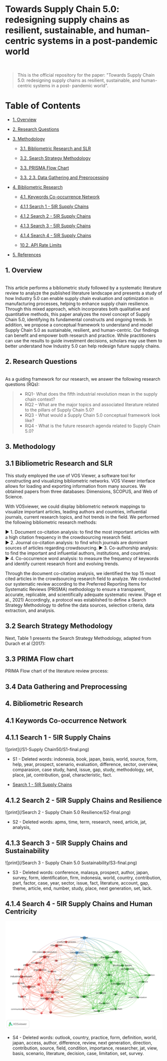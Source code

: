
 
<h1>Towards Supply Chain 5.0: redesigning supply chains as resilient, sustainable, and human-centric systems in a post-pandemic world </h1>

 
 <br> 
 
 
>This is the official repository for the paper: "Towards Supply Chain 5.0: redesigning supply chains as resilient, sustainable, and human-centric systems in a post-
>pandemic world".  
 
<h1>Table of Contents</h1>

<!-- TOC -->
- [1. Overview](#1-overview)
- [2. Research Questions](#2-research-questions) 
- [3. Methodology](#3-methodology)
    - [3.1. Bibliometric Research and SLR](#31-bibliometric-research-and-slr)
    - [3.2. Search Strategy Methodology](#32-search-strategy-methodology)
    - [3.3. PRISMA Flow Chart](#33-prima-flow-chart)

    - [3.3. 2.3.	Data Gathering and Preprocessing ](#34-data-Gathering-and-Preprocessing)

- [4. Bibliometric Research](#4-bibliometric-research)
    - [4.1. Keywords Co-occurrence Network](#111-Keywords-Co-occurrence-Network)
    - [4.1.1 Search 1 - 5IR Supply Chains](#111-search-1-5IR-supply-chains)
    - [4.1.2 Search 2 - 5IR Supply Chains](#111-search-1-5IR-supply-chains)
    - [4.1.3 Search 3 - 5IR Supply Chains](#111-search-1-5IR-supply-chains)
    - [4.1.4 Search 4 - 5IR Supply Chains](#111-search-1-5IR-supply-chains)


    - [10.2. API Rate Limits](#102-api-rate-limits) 
 
- [5. References](#15-references)

<!-- /TOC -->
 
## 1. Overview 
 <br> 
 This article performs a bibliometric study followed by a systematic literature review to analyze the published literature landscape and presents a study of how Industry 5.0 can enable supply chain evaluation and optimization in manufacturing processes, helping to enhance supply chain resilience. Through this mixed approach, which incorporates both qualitative and quantitative methods, this paper analyzes the novel concept of Supply Chain 5.0, identifying its fundamental constructs and ongoing trends. In addition, we propose a conceptual framework to understand and model Supply Chain 5.0 as sustainable, resilient, and human-centric. Our findings can benefit and empower both research and practice. While practitioners can use the results to guide investment decisions, scholars may use them to better understand how Industry 5.0 can help redesign future supply chains. 
 
<br> 
 
## 2. Research Questions  
 <br> 
As a guiding framework for our research, we answer the following research questions (RQs):  
   
> * RQ1- What does the fifth industrial revolution mean in the supply chain context? 
> *	RQ2 – What are the major topics and associated literature related to the pillars of Supply Chain 5.0?
> *	RQ3 - What would a Supply Chain 5.0 conceptual framework look like?
> *	RQ4 - What is the future research agenda related to Supply Chain 5.0? 


## 3. Methodology  


## 3.1 Bibliometric Research and SLR

This study employed the use of VOS Viewer, a software tool for constructing and visualizing bibliometric networks. VOS Viewer interface allows for loading and exporting information from many sources. We obtained papers from three databases: Dimensions, SCOPUS, and Web of Science. 

With VOSviewer, we could display bibliometric network mappings to visualize important articles, leading authors and countries, influential journals, current research topics, and hot trends in the field. We performed the following bibliometric research methods:

 
:arrow_forward: 1. Document co-citation analysis: to find the most important articles with a high citation frequency in the crowdsourcing research field. 
<br>
:arrow_forward: 2. Journal co-citation analysis: to find which journals are dominant sources of articles regarding crowdsourcing. 
:arrow_forward: 3. Co-authorship analysis: to find the important and influential authors, institutions, and countries.  
:arrow_forward: 4. Co-occurrence word analysis: to measure the frequency of keywords and identify current research front and evolving trends.  


Through the document co-citation analysis, we identified the top 15 most cited articles in the crowdsourcing research field to analyze. We conducted our systematic review according to the Preferred Reporting Items for Systematic Reviews (PRISMA) methodology to ensure a transparent, accurate, replicable, and scientifically adequate systematic review. (Page et al., 2021) Accordingly, a protocol was established to define a Search Strategy Methodology to define the data sources, selection criteria, data extraction, and analysis.  

## 3.2 Search Strategy Methodology


Next, Table 1 presents the Search Strategy Methodology, adapted from Durach et al (2017):
 
## 3.3 PRIMA Flow chart

PRIMA Flow chart of the literature review process:

## 3.4 Data Gathering and Preprocessing 

## 4. Bibliometric Research 


## 4.1 Keywords Co-occurrence Network

## 4.1.1 Search 1 - 5IR Supply Chains

  
![print](/S1-Supply Chain50/S1-final.png)

* S1 - Deleted words: indonesia, book, japan, basis, world, source, form, help, year, prospect, scenario, evaluation, difference, sector, overview, comparasion, case study, hand, issue, gap, study, methodology, set, place, jat, contribution, goal, characteristic, fact. 

* [Search 1 - 5IR Supply Chains](https://github.com/alicevillar/TowardsSupplyChain-5.0/blob/main/Search-1/S1png.png) 

## 4.1.2 Search 2 - 5IR Supply Chains and Resilience 

![print](/Search 2 - Supply Chain 5.0 Resilience/S2-final.png)

* S2 - Deleted words: apms, time, term, research, need, article, jat, analysis, 

## 4.1.3 Search 3 - 5IR Supply Chains and Sustainability 

![print](/Search 3 - Supply Chain 5.0 Sustainability/S3-final.png)
* S3 - Deleted words: conference, malasya, prospect, author, japan, survey, form, identification, firm, indonesia, world, country,  contribution, part, factor, case, year, sector, issue, fact, literature, account, gap, theme, article, end, number, study, place, next generation, set, lack.

## 4.1.4 Search 4 - 5IR Supply Chains and Human Centricity  

![print](/Search-4/S4-png.png)

* S4 - Deleted words: outlook, country, practice, form, definition, world, japan, access, author, difference, review, next generation, direction, contribution, source, field, condition, importance, researcher, jat, view, basis, scenario, literature, decision, case, limitation, set, survey. 
